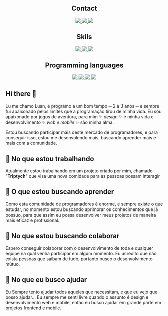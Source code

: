 <div align="center">
  <h2>Contact</h2>

  <p>
    <a href="https://www.instagram.com/lfer.reira/">
      <img src="https://img.shields.io/badge/INSTAGRAM-%23E4405F?style=for-the-badge&logo=instagram&logoColor=fff"/>
    </a>
    <a href="https://twitter.com/useless_luh">
      <img src="https://img.shields.io/badge/twitter-%231DA1F2.svg?&style=for-the-badge&logo=twitter&logoColor=white"/>
    </a>
    <a href="https://www.linkedin.com/in/luan-ferreira-0a1364192/">
      <img src="https://img.shields.io/badge/LINKEDIN-%230077b5?&style=for-the-badge&logo=linkedin&logoColor=fff"/>
    </a>
  </p>

  <h2>Skils</h2>

  <p>
    <a href="https://pt-br.reactjs.org/">
      <img src="https://img.shields.io/badge/ReactJs-%230000CD?&style=for-the-badge&logo=React&logoColor=fff"/>
    </a>
    <a href="https://reactnative.dev">
      <img src="https://img.shields.io/badge/ReactNative-%2300BFFF?&style=for-the-badge&logo=React&logoColor=333"/>
    </a>
    <a href="https://nodejs.org/en/">
      <img src="https://img.shields.io/badge/NODEJS-%23?&style=for-the-badge&logo=Node.Js&logoColor=fff"/>
    </a>
  </p>

  <h2>Programming languages</h2>

  <p>
    <a href="#">
      <img src="https://img.shields.io/badge/javascript-%23F7DF1E.svg?&style=for-the-badge&logo=javascript&logoColor=black"/>
    </a>
    <a href="#">
      <img src="https://img.shields.io/badge/typescript-%234169E1.svg?&style=for-the-badge&logo=typescript&logoColor=black"/>
    </a>
    <a href="#">
      <img src="https://img.shields.io/badge/html-%23B22222.svg?&style=for-the-badge&logo=html5&logoColor=black"/>
    </a>
    <a href="#">
      <img src="https://img.shields.io/badge/css-%2300CED1.svg?&style=for-the-badge&logo=css3&logoColor=black"/>
    </a>
  </p>
</div>

## Hi there 👋

Eu me chamo Luan, e programo a um bom tempo ─ 2 à 3 anos ─ e sempre fui apaixonado pelos limites que a programação tirou de minha vida. Eu sou apaixonado por jogos de aventura, para mim  ✨ _design_ ✨ é minha vida e desenvolvimento ✨ _web e mobile_ ✨ são minha alma.

Estou buscando participar mais deste mercado de programadores, e para conseguir isso, estou me desenvolendo mais, buscando aprender mais e mais com a comunidade.

## :telescope: No que estou trabalhando

Atualmente estou trabalhando em um projeto criado por mim, chamado "**Triptych**" que visa uma nova comidade para as pessoas possam interagir

##  :seedling: O que estou buscando aprender

Como esta comunidade de programadores é enorme, e sempre existe o que estudar, no momento estou buscando aprimorar os conhecimentos que já possuo, para que assim eu possa desenvolver meus projetos de maneira mais eficaz e profissional.

## :dancers: No que estou buscando colaborar

Espero conseguir colaborar com o desenvolvimento de toda e qualquer equipe na qual venha participar em algum momento. Eu acredito que não exista pessoas que saibam de tudo, portanto busco o desenvolvimento mútuo.

## :speech_balloon: No que eu busco ajudar

Eu Sempre tento ajudar todos aqueles que necessitam, e que eu vejo que posso ajudar... Eu sempre me senti livre quando o assunto é design e desenvolvimento web e mobile, então eu busco ajudar em grande parte em projetos frontend e mobile.

<!--
**luan4g/luan4g** is a ✨ _special_ ✨ repository because its `README.md` (this file) appears on your GitHub profile.

Here are some ideas to get you started:

- 🔭 I’m currently working on ...
- 🌱 I’m currently learning ...
- 👯 I’m looking to collaborate on ...
- 🤔 I’m looking for help with ...
- 💬 Ask me about ...
- 📫 How to reach me: ...
- 😄 Pronouns: ...
- ⚡ Fun fact: ...
-->

